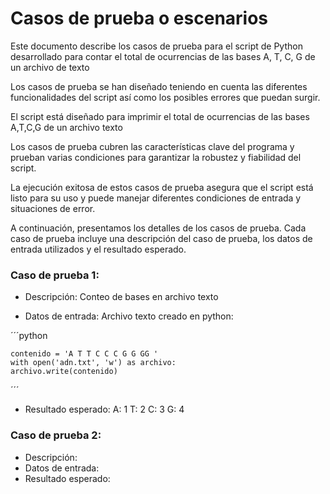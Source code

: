 # Casos de prueba o escenarios

Este documento describe los casos de prueba para el script de Python desarrollado para contar el total de 
ocurrencias de las bases A, T, C, G de un archivo de texto

Los casos de prueba se han diseñado teniendo en cuenta las diferentes funcionalidades del script así como los posibles errores que puedan surgir.

El script está diseñado para imprimir el total de ocurrencias de las bases A,T,C,G de un archivo texto

Los casos de prueba cubren las características clave del programa y prueban varias condiciones para garantizar la robustez y fiabilidad del script.

La ejecución exitosa de estos casos de prueba asegura que el script está listo para su uso y puede manejar diferentes condiciones de entrada y situaciones de error.

A continuación, presentamos los detalles de los casos de prueba. Cada caso de prueba incluye una descripción del caso de prueba, los datos de entrada utilizados y el resultado esperado.
    
    
### Caso de prueba 1:

- Descripción: Conteo de bases en archivo texto 

- Datos de entrada: Archivo texto creado en python:

´´´python

    contenido = 'A T T C C C G G GG '
    with open('adn.txt', 'w') as archivo:
    archivo.write(contenido)

´´´
- Resultado esperado:
A: 1
T: 2
C: 3
G: 4 


### Caso de prueba 2: 

- Descripción: 
- Datos de entrada: 
- Resultado esperado: 

        

